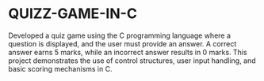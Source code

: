 # QUIZZ-GAME-IN-C
Developed a quiz game using the C programming language where a question is displayed, and the user must provide an answer. A correct answer earns 5 marks, while an incorrect answer results in 0 marks. This project demonstrates the use of control structures, user input handling, and basic scoring mechanisms in C.
